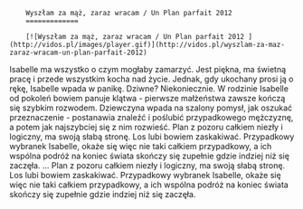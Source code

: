 
        Wyszłam za mąż, zaraz wracam / Un Plan parfait 2012 
        =============
        
        [![Wyszłam za mąż, zaraz wracam / Un Plan parfait 2012 ](http://vidos.pl/images/player.gif)](http://vidos.pl/wyszlam-za-maz-zaraz-wracam-un-plan-parfait-2012)
        
        
 Isabelle ma wszystko o czym mogłaby zamarzyć. Jest piękna, ma świetną pracę i przede wszystkim kocha nad życie. Jednak, gdy ukochany prosi ją o rękę, Isabelle wpada w panikę. Dziwne? Niekoniecznie. W rodzinie Isabelle od pokoleń bowiem panuje klątwa - pierwsze małżeństwa zawsze kończą się szybkim rozwodem. Dziewczyna wpada na szalony pomysł, jak oszukać przeznaczenie - postanawia znaleźć i poślubić przypadkowego mężczyznę, a potem jak najszybciej się z nim rozwieść. Plan z pozoru całkiem niezły i logiczny, ma swoją słabą stronę. Los lubi bowiem zaskakiwać. Przypadkowy wybranek Isabelle, okaże się więc nie taki całkiem przypadkowy, a ich wspólna podróż na koniec świata skończy się zupełnie gdzie indziej niż się zaczęła.  ... Plan z pozoru całkiem niezły i logiczny, ma swoją słabą stronę. Los lubi bowiem zaskakiwać. Przypadkowy wybranek Isabelle, okaże się więc nie taki całkiem przypadkowy, a ich wspólna podróż na koniec świata skończy się zupełnie gdzie indziej niż się zaczęła.
    
